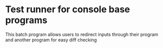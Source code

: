 # Test runner for console base programs

This batch program allows users to redirect inputs through their program and another program for easy diff checking